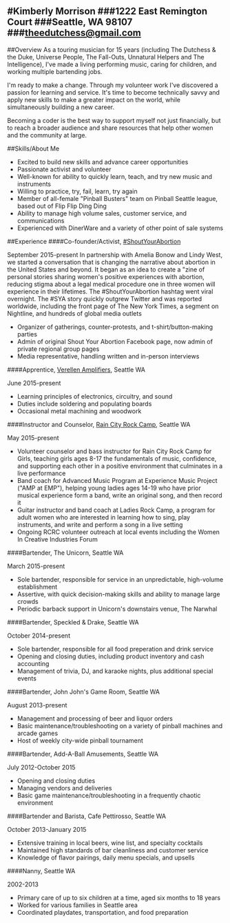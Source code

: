 #Kimberly Morrison
###1222 East Remington Court 
###Seattle, WA 98107 
###theedutchess@gmail.com
---
##Overview
As a touring musician for 15 years (including The Dutchess & the Duke, Universe People, The Fall-Outs, Unnatural Helpers and The Intelligence), I've made a living performing music, caring for children, and working multiple bartending jobs.<p>I'm ready to make a change.  Through my volunteer work I've discovered a passion for learning and service.  It's time to become technically savvy and apply new skills to make a greater impact on the world, while simultaneously building a new career.<p>Becoming a coder is the best way to support myself not just financially, but to reach a broader audience and share resources that help other women and the community at large.

##Skills/About Me
<ul><li>Excited to build new skills and advance career opportunities<li>Passionate activist and volunteer<li>Well-known for ability to quickly learn, teach, and try new music and instruments<li>Willing to practice, try, fail, learn, try again<li>Member of all-female "Pinball Busters" team on Pinball Seattle league, based out of Flip Flip Ding Ding<li>Ability to manage high volume sales, customer service, and communications<li>Experienced with DinerWare and a variety of other point of sale systems</ul>

##Experience
####Co-founder/Activist, [#ShoutYourAbortion](https://twitter.com/ShoutYrAbortion)<p>September 2015-present
In partnership with Amelia Bonow and Lindy West, we started a conversation that is changing the narrative about abortion in the United States and beyond.  It began as an idea to create a "zine of personal stories sharing women's positive experiences with abortion, reducing stigma about a legal medical procedure one in three women will experience in their lifetimes.  The #ShoutYourAbortion hashtag went viral overnight.  The #SYA story quickly outgrew Twitter and was reported worldwide, including the front page of The New York Times, a segment on Nightline, and hundreds of global media outlets <p><ul><li>Organizer of gatherings, counter-protests, and t-shirt/button-making parties<li>Admin of original Shout Your Abortion Facebook page, now admin of private regional group pages<li>Media representative, handling written and in-person interviews</ul>

####Apprentice, [Verellen Amplifiers](http://www.verellenamplifiers.com/verellennewsite/), Seattle WA<P>June 2015-present 
<ul><li>Learning principles of electronics, circuitry, and sound<li>Duties include soldering and populating boards<li>Occasional metal machining and woodwork</ul>

####Instructor and Counselor, [Rain City Rock Camp](raincityrockcamp.org), Seattle WA<p>May 2015-present
<ul><li>Volunteer counselor and bass instructor for Rain City Rock Camp for Girls, teaching girls ages 8-17 the fundamentals of music, confidence, and supporting each other in a positive environment that culminates in a live performance<li>Band coach for Advanced Music Program at Experience Music Project ("AMP at EMP"), helping young ladies ages 14-19 who have prior musical experience form a band, write an original song, and then record it<li>Guitar instructor and band coach at Ladies Rock Camp, a program for adult women who are interested in learning how to sing, play instruments, and write and perform a song in a live setting<li>Ongoing RCRC volunteer outreach at local events including the Women In Creative Industries Forum</ul>

####Bartender, The Unicorn, Seattle WA<p>March 2015-present
<ul><li>Sole bartender, responsible for service in an unpredictable, high-volume establishment<li>Assertive, with quick decision-making skills and ability to manage large crowds<li>Periodic barback support in Unicorn's downstairs venue, The Narwhal</ul>

####Bartender, Speckled & Drake, Seattle WA<p>October 2014-present
<ul><li>Sole bartender, responsible for all food preperation and drink service<li>Opening and closing duties, including product inventory and cash accounting<li>Management of trivia, DJ, and karaoke nights, plus additional special events</ul>

####Bartender, John John's Game Room, Seattle WA<p>August 2013-present
<ul><li>Management and processing of beer and liquor orders<li>Basic maintenance/troubleshooting on a variety of pinball machines and arcade games<li>Host of weekly city-wide pinball tournament</ul>

####Bartender, Add-A-Ball Amusements, Seattle WA<p>July 2012-October 2015
<ul><li>Opening and closing duties<li>Managing vendors and deliveries<li>Basic game maintenance/troubleshooting in a frequently chaotic environment</ul>

####Bartender and Barista, Cafe Pettirosso, Seattle WA<p>October 2013-January 2015
<ul><li>Extensive training in local beers, wine list, and specialty cocktails<li>Maintained high standards of bar cleanliness and customer service<li>Knowledge of flavor pairings, daily menu specials, and upsells</ul>

####Nanny, Seattle WA<p>2002-2013
<ul><li>Primary care of up to six children at a time, aged six months to 18 years<li>Worked for various families in Seattle area<li>Coordinated playdates, transportation, and food preparation</ul>
